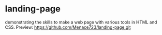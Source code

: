 # landing-page
demonstrating the skills to make a web page with various tools in HTML and CSS.
Preview: https://github.com/Menace723/landing-page.git
